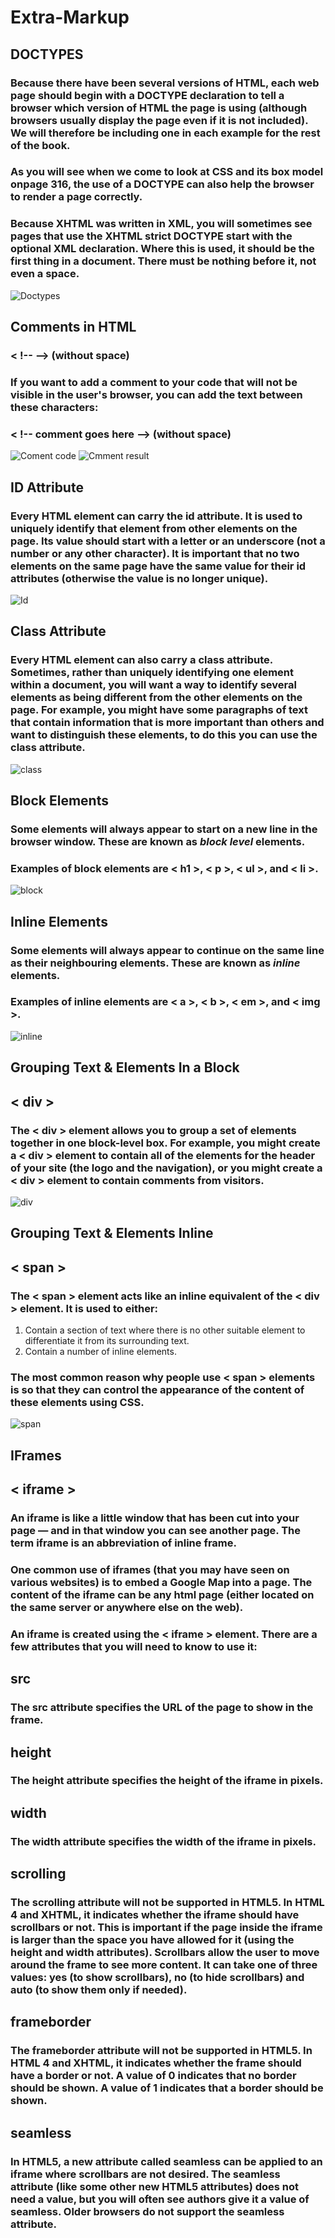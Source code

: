# Extra-Markup
## DOCTYPES
### Because there have been several versions of HTML, each web page should begin with a DOCTYPE declaration to tell a browser which version of HTML the page is using (although browsers usually display the page even if it is not included). We will therefore be including one in each example for the rest of the book.
### As you will see when we come to look at CSS and its box model onpage 316, the use of a DOCTYPE can also help the browser to render a page correctly.
### Because XHTML was written in XML, you will sometimes see pages that use the XHTML strict DOCTYPE start with the optional XML declaration. Where this is used, it should be the first thing in a document. There must be nothing before it, not even a space.
![Doctypes](https://user-images.githubusercontent.com/70091044/92270215-4f670480-eeee-11ea-8fb7-41117b05b9cc.PNG)
## Comments in HTML
### < !-- --> (without space)
### If you want to add a comment to your code that will not be visible in the user's browser, you can add the text between these characters:
### < !-- comment goes here --> (without space)
![Coment code](https://user-images.githubusercontent.com/70091044/92270916-8853a900-eeef-11ea-92f1-a570c97aa45f.PNG)
![Cmment result](https://user-images.githubusercontent.com/70091044/92270922-8c7fc680-eeef-11ea-9c91-d6e8371c27f1.PNG)

## ID Attribute
### Every HTML element can carry the id attribute. It is used to uniquely identify that element from other elements on the page. Its value should start with a letter or an underscore (not a number or any other character). It is important that no two elements on the same page have the same value for their id attributes (otherwise the value is no longer unique).
![Id](https://user-images.githubusercontent.com/70091044/92271293-365f5300-eef0-11ea-821a-17d8f0969366.PNG)
## Class Attribute
### Every HTML element can also carry a class attribute. Sometimes, rather than uniquely identifying one element within a document, you will want a way to identify several elements as being different from the other elements on the page. For example, you might have some paragraphs of text that contain information that is more important than others and want to distinguish these elements, to do this you can use the class attribute. 
![class](https://user-images.githubusercontent.com/70091044/92271814-1e3c0380-eef1-11ea-9e5a-ea363bfce2c6.PNG)
## Block Elements
### Some elements will always appear to start on a new line in the browser window. These are known as *block level* elements. 
### Examples of block elements are < h1 >, < p >, < ul >, and < li >.
![block](https://user-images.githubusercontent.com/70091044/92272238-da95c980-eef1-11ea-8705-339b10c835f7.PNG)
## Inline Elements
### Some elements will always appear to continue on the same line as their neighbouring elements. These are known as *inline* elements.
### Examples of inline elements are < a >, < b >, < em >, and < img >.
![inline](https://user-images.githubusercontent.com/70091044/92274408-db305f00-eef5-11ea-848c-04daffb61936.PNG)
## Grouping Text & Elements In a Block
## < div > 
### The < div > element allows you to group a set of elements together in one block-level box. For example, you might create a < div > element to contain all of the elements for the header of your site (the logo and the navigation), or you might create a  < div > element to contain comments from visitors.
![div](https://user-images.githubusercontent.com/70091044/92274886-b983a780-eef6-11ea-83ec-a909dd49eb05.PNG)
## Grouping Text & Elements Inline
## < span > 
### The < span > element acts like an inline equivalent of the < div > element. It is used to either:
1. Contain a section of text where there is no other suitable element to differentiate it from its surrounding text.
2. Contain a number of inline elements.
### The most common reason why people use < span > elements is so that they can control the appearance of the content of these elements using CSS.
![span](https://user-images.githubusercontent.com/70091044/92275309-90afe200-eef7-11ea-8438-37993423ad79.PNG)
## IFrames
## < iframe >
### An iframe is like a little window that has been cut into your page — and in that window you can see another page. The term iframe is an abbreviation of inline frame.
### One common use of iframes (that you may have seen on various websites) is to embed a Google Map into a page. The content of the iframe can be any html page (either located on the same server or anywhere else on the web).
### An iframe is created using the < iframe > element. There are a few attributes that you will need to know to use it:
## src
### The src attribute specifies the URL of the page to show in the frame.
## height
### The height attribute specifies the height of the iframe in pixels.
## width
### The width attribute specifies the width of the iframe in pixels.
## scrolling
### The scrolling attribute will not be supported in HTML5. In HTML 4 and XHTML, it indicates whether the iframe should have scrollbars or not. This is important if the page inside the iframe is larger than the space you have allowed for it (using the height and width attributes). Scrollbars allow the user to move around the frame to see more content. It can take one of three values: yes (to show scrollbars), no (to hide scrollbars) and auto (to show them only if needed).
## frameborder
### The frameborder attribute will not be supported in HTML5. In HTML 4 and XHTML, it indicates whether the frame should have a border or not. A value of 0 indicates that no border should be shown. A value of 1 indicates that a border should be shown.
## seamless
### In HTML5, a new attribute called seamless can be applied to an iframe where scrollbars are not desired. The seamless attribute (like some other new HTML5 attributes) does not need a value, but you will often see authors give it a value of seamless. Older browsers do not support the seamless attribute.

